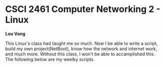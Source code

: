 # CSCI 2461 Computer Networking 2 - Linux 
**Lou Vang**

This Linux's class had taught me so much. Now I be able to write a script, build my own project(NetBoot), know how the network and internet work, and much more. Without this class, I won't be able to accamplished this. The following below are my weelky scripts. 
